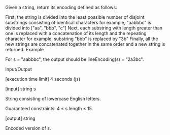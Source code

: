 Given a string, return its encoding defined as follows:

First, the string is divided into the least possible number of disjoint substrings consisting of identical characters
for example, "aabbbc" is divided into ["aa", "bbb", "c"]
Next, each substring with length greater than one is replaced with a concatenation of its length and the repeating character
for example, substring "bbb" is replaced by "3b"
Finally, all the new strings are concatenated together in the same order and a new string is returned.
Example

For s = "aabbbc", the output should be
lineEncoding(s) = "2a3bc".

Input/Output

[execution time limit] 4 seconds (js)

[input] string s

String consisting of lowercase English letters.

Guaranteed constraints:
4 ≤ s.length ≤ 15.

[output] string

Encoded version of s.